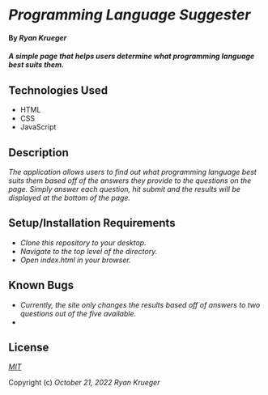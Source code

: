 # _Programming Language Suggester_

#### By _**Ryan Krueger**_

#### _A simple page that helps users determine what programming language best suits them._

## Technologies Used

* HTML
* CSS
* JavaScript

## Description

_The application allows users to find out what programming language best suits them based off of the answers they provide to the questions on the page. Simply answer each question, hit submit and the results will be displayed at the bottom of the page._

## Setup/Installation Requirements

* _Clone this repository to your desktop._
* _Navigate to the top level of the directory._
* _Open index.html in your browser._

## Known Bugs

* _Currently, the site only changes the results based off of answers to two questions out of the five available._
* 

## License

_[MIT](https://choosealicense.com/licenses/mit/)_

Copyright (c) _October 21, 2022_ _Ryan Krueger_
